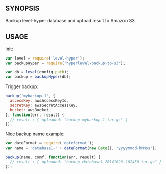 ## SYNOPSIS
Backup level-hyper database and upload result to Amazon S3

## USAGE

Init:

```js
var level = require('level-hyper');
var backupHyper = require('hyperlevel-backup-to-s3');

var db = level(config.path);
var backup = backupHyper(db);
```

Trigger backup:

```js
backup('mybackup-1', {
  accessKey: awsAccessKeyId,
  secretKey: awsSecretAccessKey,
  bucket: awsBucket
}, function(err, result) {
  // result : { uploaded: "backup-mybackup-1.tar.gz" }
});
```

Nice backup name example:

```js
var dateFormat = require('dateformat');
var name = 'database1-' + dateFormat(new Date(), 'yyyymmdd-hMMss');

backup(name, conf, function(err, result) {
  // result : { uploaded: "backup-database1-20141020-102450.tar.gz" }
});
```

